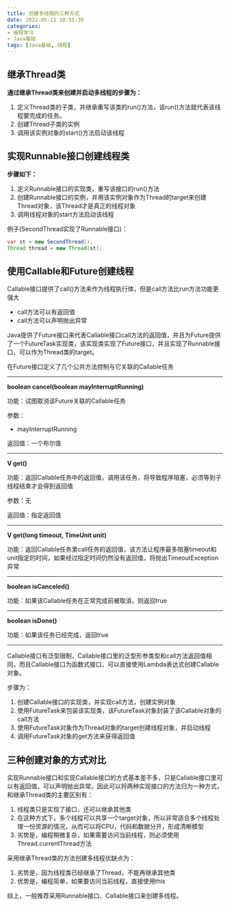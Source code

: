 ```yaml
---
title: 创建多线程的三种方式
date: 2022-05-11 10:55:39
categories: 
- 编程学习
- Java基础
tags: [Java基础, 线程]
---
```




## 继承Thread类

**通过继承Thread类来创建并启动多线程的步骤为：**

1. 定义Thread类的子类，并继承重写该类的run()方法，该run()方法就代表该线程要完成的任务。
2. 创建Thread子类的实例
3. 调用该实例对象的start()方法启动该线程



## 实现Runnable接口创建线程类

**步骤如下：**

1. 定义Runnable接口的实现类，重写该接口的run()方法
2. 创建Runnable接口的实例，并用该实例对象作为Thread的target来创建Thread对象，该Thread才是真正的线程对象
3. 调用线程对象的start方法启动该线程

例子(SecondThread实现了Runnable接口)：

```java
var st = new SecondThread();
Thread thread = new Thread(st);
```



## 使用Callable和Future创建线程

Callable接口提供了call()方法来作为线程执行体，但是call方法比run方法功能更强大

- call方法可以有返回值
- call方法可以声明抛出异常

Java提供了Future接口来代表Callable接口call方法的返回值，并且为Future提供了一个FutureTask实现类，该实现类实现了Future接口，并且实现了Runnable接口，可以作为Thread类的target。

在Future接口定义了几个公共方法控制与它关联的Callable任务

***

**boolean cancel(boolean mayInterruptRunning)**

功能：试图取消该Future关联的Callable任务

参数：

- mayInterruptRunning

返回值：一个布尔值

***

**V get()**

功能：返回Callable任务中的返回值，调用该任务，将导致程序阻塞，必须等到子线程结束才会得到返回值

参数：无

返回值：指定返回值

***

**V get(long timeout, TimeUnit unit)**

功能：返回Callable任务里call任务的返回值，该方法让程序最多阻塞timeout和unit指定的时间，如果经过指定时间仍然没有返回值，将抛出TimeoutException异常

***

**boolean isCanceled()**

功能：如果该Callable任务在正常完成前被取消，则返回true

***

**boolean isDone()**

功能：如果该任务已经完成，返回true

***

Callable接口有泛型限制，Callable接口里的泛型形参类型和call方法返回值相同，而且Callable接口为函数式接口，可以直接使用Lambda表达式创建Callable对象。

步骤为：

1. 创建Callable接口的实现类，并实现call方法，创建实例对象
2. 使用FutureTask来包装该实现类，该FutureTask对象封装了该Callable对象的call方法
3. 使用FutureTask对象作为Thread对象的target创建线程对象，并启动线程
4. 调用FutureTask对象的get方法来获得返回值





## 三种创建对象的方式对比

实现Runnable接口和实现Callable接口的方式基本差不多，只是Callable接口里可以有返回值，可以声明抛出异常。因此可以将两种实现接口的方法归为一种方式，和继承Thread类的主要区别有：

1. 线程类只是实现了接口，还可以继承其他类
2. 在这种方式下，多个线程可以共享一个target对象，所以非常适合多个线程处理一份资源的情况，从而可以将CPU，代码和数据分开，形成清晰模型
3. 劣势是，编程稍微复杂，如果需要访问当前线程，则必须使用Thread.currentThread方法

采用继承Thread类的方法创建多线程优缺点为：

1. 劣势是，因为线程类已经继承了Thread，不能再继承其他类
2. 优势是，编程简单，如果要访问当前线程，直接使用this

综上，一般推荐采用Runnable接口、Callable接口来创建多线程。

